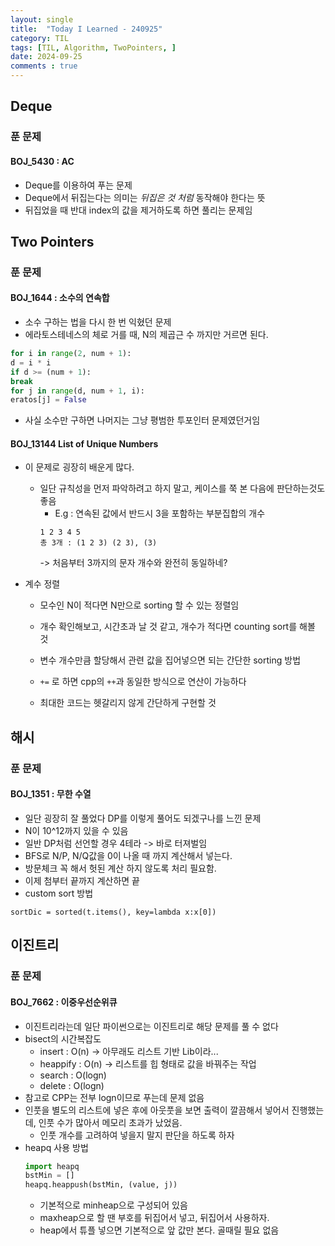 ```yaml
---
layout: single
title:  "Today I Learned - 240925"
category: TIL
tags: [TIL, Algorithm, TwoPointers, ]
date: 2024-09-25
comments : true
---
```


## Deque
### 푼 문제
#### BOJ_5430 : AC
* Deque를 이용하여 푸는 문제
* Deque에서 뒤집는다는 의미는 *뒤집은 것 처럼* 동작해야 한다는 뜻
* 뒤집었을 때 반대 index의 값을 제거하도록 하면 풀리는 문제임

## Two Pointers
### 푼 문제
#### BOJ_1644 : 소수의 연속합
* 소수 구하는 법을 다시 한 번 익혔던 문제
* 에라토스테네스의 체로 거를 때, N의 제곱근 수 까지만 거르면 된다.
```python
for i in range(2, num + 1):
d = i * i
if d >= (num + 1):
break
for j in range(d, num + 1, i):
eratos[j] = False
```
* 사실 소수만 구하면 나머지는 그냥 평범한 투포인터 문제였던거임

#### BOJ_13144 List of Unique Numbers
* 이 문제로 굉장히 배운게 많다.
    * 일단 규칙성을 먼저 파악하려고 하지 말고, 케이스를 쭉 본 다음에 판단하는것도 좋음
        * E.g : 연속된 값에서 반드시 3을 포함하는 부분집합의 개수
        ```
        1 2 3 4 5
        총 3개 : (1 2 3) (2 3), (3)
        ```
        -> 처음부터 3까지의 문자 개수와 완전히 동일하네?

* 계수 정렬
    * 모수인 N이 적다면 N만으로 sorting 할 수 있는 정렬임
    * 개수 확인해보고, 시간초과 날 것 같고, 개수가 적다면 counting sort를 해볼 것
    * 변수 개수만큼 할당해서 관련 값을 집어넣으면 되는 간단한 sorting 방법

    * `+=` 로 하면 cpp의 `++`과 동일한 방식으로 연산이 가능하다
    * 최대한 코드는 헷갈리지 않게 간단하게 구현할 것

## 해시
### 푼 문제
#### BOJ_1351 : 무한 수열
* 일단 굉장히 잘 풀었다 DP를 이렇게 풀어도 되겠구나를 느낀 문제
* N이 10^12까지 있을 수 있음
* 일반 DP처럼 선언할 경우 4테라 -> 바로 터져벌임
* BFS로 N/P, N/Q값을 0이 나올 때 까지 계산해서 넣는다.
* 방문체크 꼭 해서 헛된 계산 하지 않도록 처리 필요함.
* 이제 첨부터 끝까지 계산하면 끝
* custom sort 방법
```
sortDic = sorted(t.items(), key=lambda x:x[0])
```

## 이진트리
### 푼 문제
#### BOJ_7662 : 이중우선순위큐
* 이진트리라는데 일단 파이썬으로는 이진트리로 해당 문제를 풀 수 없다
* bisect의 시간복잡도
    * insert : O(n) -> 아무래도 리스트 기반 Lib이라...
    * heappify : O(n) -> 리스트를 힙 형태로 값을 바꿔주는 작업
    * search : O(logn)
    * delete : O(logn)
* 참고로 CPP는 전부 logn이므로 푸는데 문제 없음
* 인풋을 별도의 리스트에 넣은 후에 아웃풋을 보면 출력이 깔끔해서 넣어서 진행했는데, 인풋 수가 많아서 메모리 초과가 났었음.
    * 인풋 개수를 고려하여 넣을지 말지 판단을 하도록 하자
* heapq 사용 방법
    ```python
    import heapq
    bstMin = []
    heapq.heappush(bstMin, (value, j))
    ```
    * 기본적으로 minheap으로 구성되어 있음
    * maxheap으로 할 땐 부호를 뒤집어서 넣고, 뒤집어서 사용하자.
    * heap에서 튜플 넣으면 기본적으로 앞 값만 본다. 골때릴 필요 없음